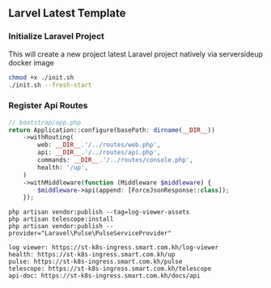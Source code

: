 ## Larvel Latest Template

### Initialize Laravel Project
This will create a new project latest Laravel project natively via serversideup docker image
```bash
chmod +x ./init.sh
./init.sh --fresh-start
```
### Register Api Routes
```php
// bootstrap/app.php
return Application::configure(basePath: dirname(__DIR__))
    ->withRouting(
        web: __DIR__.'/../routes/web.php',
        api: __DIR__.'/../routes/api.php',
        commands: __DIR__.'/../routes/console.php',
        health: '/up',
    )
    ->withMiddleware(function (Middleware $middleware) {
        $middleware->api(append: [ForceJsonResponse::class]);
    });
```

```angular2html
php artisan vendor:publish --tag=log-viewer-assets
php artisan telescope:install
php artisan vendor:publish --provider="Laravel\Pulse\PulseServiceProvider"
```
```angular2html
log viewer: https://st-k8s-ingress.smart.com.kh/log-viewer
health: https://st-k8s-ingress.smart.com.kh/up
pulse: https://st-k8s-ingress.smart.com.kh/pulse
telescope: https://st-k8s-ingress.smart.com.kh/telescope
api-doc: https://st-k8s-ingress.smart.com.kh/docs/api
```

